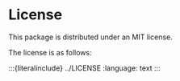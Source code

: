 # License

This package is distributed under an MIT license.

The license is as follows:


:::{literalinclude} ../LICENSE
    :language: text
:::
